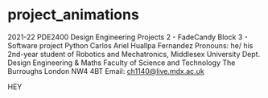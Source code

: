# project_animations

2021-22 PDE2400 Design Engineering Projects 2 - FadeCandy
Block 3 - Software project Python
Carlos Ariel Huallpa Fernandez
Pronouns: he/ his
2nd-year student of Robotics and Mechatronics, Middlesex University
Dept. Design Engineering & Maths
Faculty of Science and Technology
The Burroughs
London NW4 4BT
Email: ch1140@live.mdx.ac.uk

HEY
